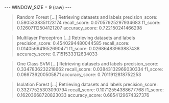 
 --- WINDOW_SIZE = 9 (raw) --- 


> Random Forest
[...] Retrieving datasets and labels
precision_score: 0.5905338351123174
recall_score: 0.07057925297934683
f1_score: 0.12607112504121207
accuracy_score: 0.722150241466298


> Multilayer Perceptron
[...] Retrieving datasets and labels
precision_score: 0.4540294480044585
recall_score: 0.014056641652690471
f1_score: 0.02686483963887438
accuracy_score: 0.7151533312634033


> One Class SVM
[...] Retrieving datasets and labels
precision_score: 0.3347836232218662
recall_score: 0.03843132969030334
f1_score: 0.066736200505871
accuracy_score: 0.7011912818752253


> Isolation Forest
[...] Retrieving datasets and labels
precision_score: 0.33277525303090794
recall_score: 0.10712554388677768
f1_score: 0.16203668720823033
accuracy_score: 0.6854129674327376
